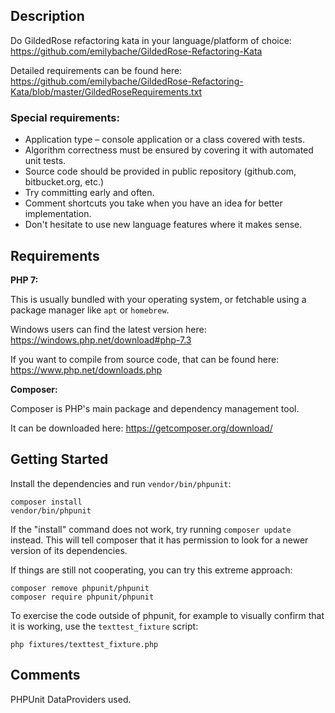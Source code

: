 ## Description

Do GildedRose refactoring kata in your language/platform of choice:  
<https://github.com/emilybache/GildedRose-Refactoring-Kata>

Detailed requirements can be found here:  
https://github.com/emilybache/GildedRose-Refactoring-Kata/blob/master/GildedRoseRequirements.txt

### Special requirements:
* Application type – ​console application ​or​ a class covered with tests​.
* Algorithm correctness must be ensured by covering it with automated ​unit tests​.
* Source code should be provided in ​public repository​ (​github.com​, ​bitbucket.org​, etc.)
* Try committing early and often.
* Comment shortcuts you take when you have an idea for better implementation.
* Don't hesitate to use new language features where it makes sense.

Requirements
------------

**PHP 7:**

This is usually bundled with your operating system, or fetchable using a package manager like `apt` or `homebrew`.

Windows users can find the latest version here: https://windows.php.net/download#php-7.3

If you want to compile from source code, that can be found here: https://www.php.net/downloads.php

**Composer:**

Composer is PHP's main package and dependency management tool.

It can be downloaded here: https://getcomposer.org/download/

Getting Started
---------------

Install the dependencies and run `vendor/bin/phpunit`:

```
composer install
vendor/bin/phpunit
```

If the "install" command does not work, try running `composer update` instead.
This will tell composer that it has permission to look for a newer version of
its dependencies.

If things are still not cooperating, you can try this extreme approach:

```
composer remove phpunit/phpunit
composer require phpunit/phpunit
```

To exercise the code outside of phpunit, for example to visually confirm that it is working,
use the `texttest_fixture` script:

```
php fixtures/texttest_fixture.php
```

Comments 
----

PHPUnit DataProviders used.